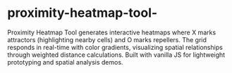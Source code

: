 # proximity-heatmap-tool-
Proximity Heatmap Tool generates interactive heatmaps where X marks attractors (highlighting nearby cells) and O marks repellers. The grid responds in real-time with color gradients, visualizing spatial relationships through weighted distance calculations. Built with vanilla JS for lightweight prototyping and spatial analysis demos.
